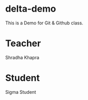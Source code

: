 # delta-demo
This is a Demo for Git &amp; Github  class.

# Teacher
Shradha Khapra

# Student
Sigma Student